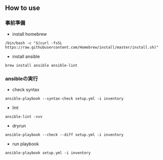 ## How to use
### 事前準備
- install homebrew
```
/bin/bash -c "$(curl -fsSL https://raw.githubusercontent.com/Homebrew/install/master/install.sh)"
```
- install ansible
```
brew install ansible ansible-lint
```

### ansibleの実行
- check syntax
```
ansible-playbook --syntax-check setup.yml -i inventory
```
- lint
```
ansible-lint -vvv
```
- dryrun
```
ansible-playbook --check --diff setup.yml -i inventory
```
- run playbook
```
ansible-playbook setup.yml -i inventory
```
